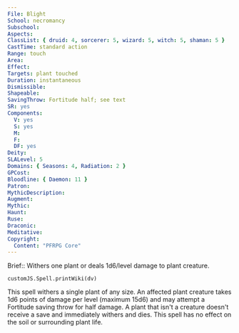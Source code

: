 ```yaml
---
File: Blight
School: necromancy
Subschool: 
Aspects: 
ClassList: { druid: 4, sorcerer: 5, wizard: 5, witch: 5, shaman: 5 }
CastTime: standard action
Range: touch
Area: 
Effect: 
Targets: plant touched
Duration: instantaneous
Dismissible: 
Shapeable: 
SavingThrow: Fortitude half; see text
SR: yes
Components:
  V: yes
  S: yes
  M: 
  F: 
  DF: yes
Deity: 
SLALevel: 5
Domains: { Seasons: 4, Radiation: 2 }
GPCost: 
Bloodline: { Daemon: 11 }
Patron: 
MythicDescription: 
Augment: 
Mythic: 
Haunt: 
Ruse: 
Draconic: 
Meditative: 
Copyright:
  Content: "PFRPG Core"
---
```

Brief:: Withers one plant or deals 1d6/level damage to plant creature.

```dataviewjs
customJS.Spell.printWiki(dv)
```

This spell withers a single plant of any size. An affected plant creature takes 1d6 points of damage per level (maximum 15d6) and may attempt a Fortitude saving throw for half damage. A plant that isn't a creature doesn't receive a save and immediately withers and dies.  This spell has no effect on the soil or surrounding plant life.
